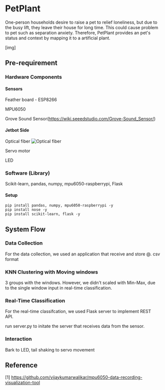 # PetPlant

One-person households desire to raise a pet to relief loneliness, but due to the busy lift, they leave their house for long time.
This could cause problem to pet such as separation anxiety.
Therefore, PetPlant provides an pet's status and context by mapping it to a artificial plant.

[img]

## Pre-requirement
### Hardware Components
#### Sensors
Feather board - ESP8266

MPU6050

Grove Sound Sensor(https://wiki.seeedstudio.com/Grove-Sound_Sensor/)

#### Jetbot Side
Optical fiber
![Optical fiber](https://ae01.alicdn.com/kf/HTB1MD4_PFXXXXXTaXXXq6xXFXXXD/led.jpg)

Servo motor

LED


### Software (Library)
Scikit-learn, pandas, numpy, mpu6050-raspberrypi, Flask

#### Setup
```
pip install pandas, numpy, mpu6050-raspberrypi -y
pip install nose -y
pip install scikit-learn, flask -y
```

## System Flow

### Data Collection
For the data collection, we used an application that receive and store @. <app or code link> csv format

### KNN Clustering with Moving windows
3 groups with the windows. However, we didn't scaled with Min-Max, due to the single window input in real-time classification.

### Real-Time Classification
For the real-time classifcation, we used Flask server to implement REST API.

run server.py to initate the server that receives data from the sensor.

### Interaction
Bark to LED, tail shaking to servo movement

## Reference 
[1] https://github.com/vijaykumarwalikar/mpu6050-data-recording-visualization-tool
